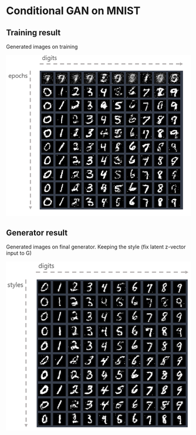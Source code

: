 # Conditional GAN on MNIST

## Training result 
Generated images on training

![by-epochs](./assets/cGAN-MNIST-result-by-epoch.PNG)

## Generator result
Generated images on final generator. Keeping the style (fix latent z-vector input to G)

![by-styles](./assets/cGAN-MNIST-result-by-style.PNG)
